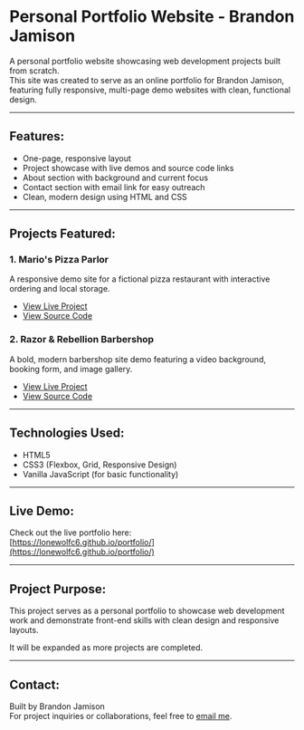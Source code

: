 # Personal Portfolio Website - Brandon Jamison

A personal portfolio website showcasing web development projects built from scratch.  
This site was created to serve as an online portfolio for Brandon Jamison, featuring fully responsive, multi-page demo websites with clean, functional design.

---

## Features:
- One-page, responsive layout
- Project showcase with live demos and source code links
- About section with background and current focus
- Contact section with email link for easy outreach
- Clean, modern design using HTML and CSS

---

## Projects Featured:
### 1. Mario's Pizza Parlor
A responsive demo site for a fictional pizza restaurant with interactive ordering and local storage.

- [View Live Project](https://lonewolfc6.github.io/pizza-parlor-demo/)
- [View Source Code](https://github.com/lonewolfc6/pizza-parlor-demo)

### 2. Razor & Rebellion Barbershop
A bold, modern barbershop site demo featuring a video background, booking form, and image gallery.

- [View Live Project](https://lonewolfc6.github.io/barbershop-demo/)
- [View Source Code](https://github.com/lonewolfc6/barbershop-demo)

---

## Technologies Used:
- HTML5
- CSS3 (Flexbox, Grid, Responsive Design)
- Vanilla JavaScript (for basic functionality)

---

## Live Demo:
Check out the live portfolio here:  
[https://lonewolfc6.github.io/portfolio/](https://lonewolfc6.github.io/portfolio/)

---

## Project Purpose:
This project serves as a personal portfolio to showcase web development work and demonstrate front-end skills with clean design and responsive layouts.

It will be expanded as more projects are completed.

---

## Contact:
Built by Brandon Jamison  
For project inquiries or collaborations, feel free to [email me](mailto:your-email@example.com).
